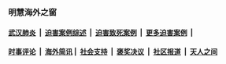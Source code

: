 
### 明慧海外之窗

####  [武汉肺炎](indexes/365.md?t=01292200) &nbsp;|&nbsp;  [迫害案例综述](indexes/328.md?t=01292200) &nbsp;|&nbsp; [迫害致死案例](indexes/277.md?t=01292200)  &nbsp;|&nbsp; [更多迫害案例](indexes/81.md?t=01292200)  &nbsp;|&nbsp; 
####  [时事评论](indexes/251.md?t=01292200) &nbsp;|&nbsp; [海外简讯](indexes/245.md?t=01292200)&nbsp;|&nbsp;  [社会支持](indexes/140.md?t=01292200) &nbsp;|&nbsp; [褒奖决议](indexes/282.md?t=01292200) &nbsp;|&nbsp; [社区报道](indexes/91.md?t=01292200)  &nbsp;|&nbsp; [天人之间](indexes/78.md?t=01292200) 

